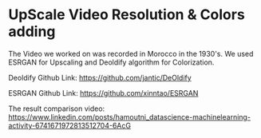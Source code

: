 # UpScale Video Resolution & Colors adding

The Video we worked on was recorded in Morocco in the 1930's.
We used ESRGAN for Upscaling and Deoldify algorithm for Colorization.

Deoldify Github Link: https://github.com/jantic/DeOldify

ESRGAN Github Link: https://github.com/xinntao/ESRGAN

The result comparison video: https://www.linkedin.com/posts/hamoutni_datascience-machinelearning-activity-6741671972813512704-6AcG
